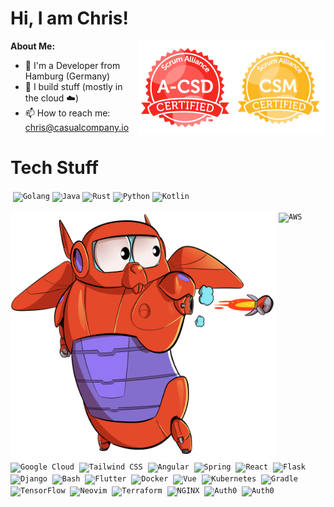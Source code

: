 <h1> Hi, I am Chris! </h1> 

**About Me:**
<img align="right" alt="CSM" src="https://github.com/ProdIsMyDev/ProdIsMyDev/blob/main/assets/seal-csm.png" height="150px" width="150px"/>
<img align="right" alt="A-CSD" src="https://github.com/ProdIsMyDev/ProdIsMyDev/blob/main/assets/a-csd.png" height="150px" width="150px"/>

- 🏡 I'm a Developer from Hamburg (Germany)
- 👷 I build stuff (mostly in the cloud ☁️)
- 📫 How to reach me: chris@casualcompany.io

# Tech Stuff

<p>
  &nbsp;<code><img width="18%" alt="Golang" src="https://www.vectorlogo.zone/logos/golang/golang-official.svg"></code>
  <code><img width="18%" alt="Java" src="https://www.vectorlogo.zone/logos/java/java-horizontal.svg"></code>
  <code><img width="18%" alt="Rust" src="https://www.vectorlogo.zone/logos/rust-lang/rust-lang-ar21.svg"></code>
  <code><img width="18%" alt="Python" src="https://www.vectorlogo.zone/logos/python/python-horizontal.svg"></code>
  <code><img width="18%" alt="Kotlin" src="https://www.vectorlogo.zone/logos/kotlinlang/kotlinlang-ar21.svg"></code>
</p>

<img align="left" alt="Gopher x Baymax" src="https://github.com/ProdIsMyDev/ProdIsMyDev/blob/main/assets/gopher_baymax.png" width="425" height="400"/>

<p>
  &nbsp;<code><img width="8%" alt="AWS" src="https://www.vectorlogo.zone/logos/amazon_aws/amazon_aws-icon.svg"></code>
  &nbsp;<code><img width="8%" alt="Google Cloud" src="https://www.vectorlogo.zone/logos/google_cloud/google_cloud-icon.svg"></code>
  &nbsp;<code><img width="8%" alt="Tailwind CSS" src="https://www.vectorlogo.zone/logos/tailwindcss/tailwindcss-icon.svg"></code>
  &nbsp;<code><img width="8%" alt="Angular" src="https://www.vectorlogo.zone/logos/angular/angular-icon.svg"></code>
  &nbsp;<code><img width="8%" alt="Spring" src="https://www.vectorlogo.zone/logos/springio/springio-icon.svg"></code> 
  &nbsp;<code><img width="8%" alt="React" src="https://www.vectorlogo.zone/logos/reactjs/reactjs-icon.svg"></code>
  &nbsp;<code><img width="8%" alt="Flask" src="https://www.vectorlogo.zone/logos/pocoo_flask/pocoo_flask-icon.svg"></code>
  &nbsp;<code><img width="8%" alt="Django" src="https://www.vectorlogo.zone/logos/djangoproject/djangoproject-icon.svg"></code>
  &nbsp;<code><img width="8%" alt="Bash" src="https://www.vectorlogo.zone/logos/gnu_bash/gnu_bash-icon.svg"></code>
  &nbsp;<code><img width="8%" alt="Flutter" src="https://www.vectorlogo.zone/logos/flutterio/flutterio-icon.svg"></code>
  &nbsp;<code><img width="8%" alt="Docker" src="https://www.vectorlogo.zone/logos/docker/docker-icon.svg"></code>
  &nbsp;<code><img width="8%" alt="Vue" src="https://cdn.worldvectorlogo.com/logos/vue-9.svg"></code>
  &nbsp;<code><img width="8%" alt="Kubernetes" src="https://www.vectorlogo.zone/logos/kubernetes/kubernetes-icon.svg"></code>
  &nbsp;<code><img width="8%" alt="Gradle" src="https://www.vectorlogo.zone/logos/gradle/gradle-icon.svg"></code>
  &nbsp;<code><img width="8%" alt="TensorFlow" src="https://www.vectorlogo.zone/logos/tensorflow/tensorflow-icon.svg"></code>
  &nbsp;<code><img width="8%" alt="Neovim" src="https://www.vectorlogo.zone/logos/neovimio/neovimio-icon.svg"></code>
  &nbsp;<code><img width="8%" alt="Terraform" src="https://www.vectorlogo.zone/logos/terraformio/terraformio-icon.svg"></code>
  &nbsp;<code><img width="8%" alt="NGINX" src="https://www.vectorlogo.zone/logos/nginx/nginx-icon.svg"></code>  
  &nbsp;<code><img width="8%" alt="Auth0" src="https://www.vectorlogo.zone/logos/auth0/auth0-icon.svg"></code>    
  &nbsp;<code><img width="8%" alt="Auth0" src="https://www.vectorlogo.zone/logos/twilio/twilio-icon.svg"></code>
</p>

